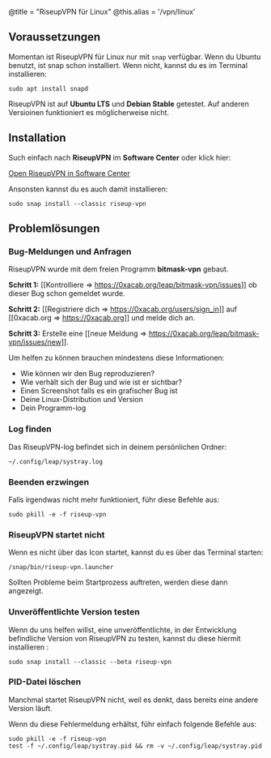 @title = "RiseupVPN für Linux"
@this.alias = '/vpn/linux'

## Voraussetzungen

Momentan ist RiseupVPN für Linux nur mit `snap` verfügbar. Wenn du Ubuntu benutzt, ist snap schon installiert. Wenn nicht, kannst du es im Terminal installieren:

```
sudo apt install snapd
```

RiseupVPN ist auf **Ubuntu LTS** und **Debian Stable** getestet. Auf anderen Versioinen funktioniert es möglicherweise nicht.

## Installation

Such einfach nach **RiseupVPN** im **Software Center** oder klick hier:

<a class="btn btn-default btn-lg" href="snap://riseup-vpn">
  <i class="fa fa-reply-all"></i>
  Open RiseupVPN in Software Center
</a>

Ansonsten kannst du es auch damit installieren:

```
sudo snap install --classic riseup-vpn
```

## Problemlösungen

### Bug-Meldungen und Anfragen

RiseupVPN wurde mit dem freien Programm <b>bitmask-vpn</b> gebaut.

**Schritt 1:** [[Kontrolliere => https://0xacab.org/leap/bitmask-vpn/issues]] ob dieser Bug schon gemeldet wurde.

**Schritt 2:** [[Registriere dich => https://0xacab.org/users/sign_in]] auf [[0xacab.org => https://0xacab.org]] und melde dich an.

**Schritt 3:** Erstelle eine [[neue Meldung => https://0xacab.org/leap/bitmask-vpn/issues/new]].

Um helfen zu können brauchen mindestens diese Informationen:

* Wie können wir den Bug reproduzieren?
* Wie verhält sich der Bug und wie ist er sichtbar?
* Einen Screenshot falls es ein grafischer Bug ist
* Deine Linux-Distribution und Version
* Dein Programm-log

### Log finden

Das RiseupVPN-log befindet sich in deinem persönlichen Ordner:

```
~/.config/leap/systray.log
```

### Beenden erzwingen

Falls irgendwas nicht mehr funktioniert, führ diese Befehle aus:

```
sudo pkill -e -f riseup-vpn
```

### RiseupVPN startet nicht

Wenn es nicht über das Icon startet, kannst du es über das Terminal starten:

```
/snap/bin/riseup-vpn.launcher
```

Sollten Probleme beim Startprozess auftreten, werden diese dann angezeigt.

### Unveröffentlichte Version testen

Wenn du uns helfen willst, eine unveröffentlichte, in der Entwicklung befindliche Version von RiseupVPN zu testen, kannst du diese hiermit installieren :

```
sudo snap install --classic --beta riseup-vpn
```

### PID-Datei löschen

Manchmal startet RiseupVPN nicht, weil es denkt, dass bereits eine andere Version läuft.

Wenn du diese Fehlermeldung erhältst, führ einfach folgende Befehle aus:

```
sudo pkill -e -f riseup-vpn
test -f ~/.config/leap/systray.pid && rm -v ~/.config/leap/systray.pid
```
